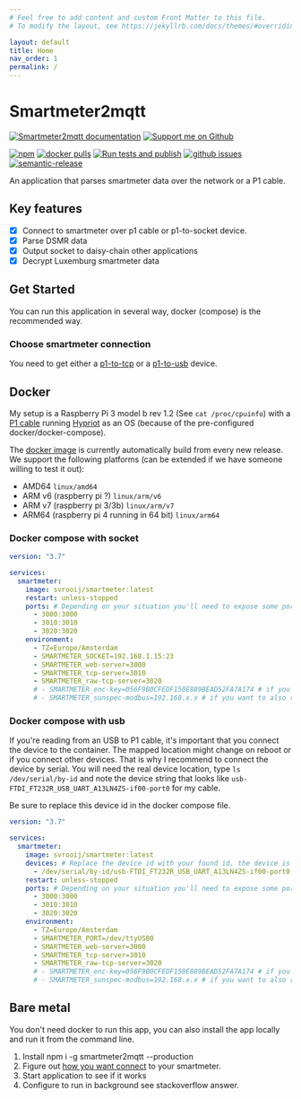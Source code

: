 ```yaml
---
# Feel free to add content and custom Front Matter to this file.
# To modify the layout, see https://jekyllrb.com/docs/themes/#overriding-theme-defaults

layout: default
title: Home
nav_order: 1
permalink: /
---
```


# Smartmeter2mqtt

[![Smartmeter2mqtt documentation][badge_smartmeter-docs]][link_smartmeter-docs]
[![Support me on Github][badge_sponsor]][link_sponsor]

[![npm][badge_npm]][link_npm]
[![docker pulls][badge_docker]][link_docker]
[![Run tests and publish][badge_build]][link_build]
[![github issues][badge_issues]][link_issues]
[![semantic-release](https://img.shields.io/badge/%20%20%F0%9F%93%A6%F0%9F%9A%80-semantic--release-e10079.svg?style=flat-square)](//github.com/semantic-release/semantic-release)

An application that parses smartmeter data over the network or a P1 cable.

## Key features

- [x] Connect to smartmeter over p1 cable or p1-to-socket device.
- [x] Parse DSMR data
- [x] Output socket to daisy-chain other applications
- [x] Decrypt Luxemburg smartmeter data

## Get Started

You can run this application in several way, docker (compose) is the recommended way.

### Choose smartmeter connection

You need to get either a [p1-to-tcp](connect.html#2-p1-to-usb) or a [p1-to-usb](connect.html#2-p1-to-usb) device.

## Docker

My setup is a Raspberry Pi 3 model b rev 1.2 (See `cat /proc/cpuinfo`) with a [P1 cable](connect.html#2-p1-to-usb) running [Hypriot](https://blog.hypriot.com/downloads/) as an OS (because of the pre-configured docker/docker-compose).

The [docker image](https://hub.docker.com/r/svrooij/smartmeter) is currently automatically build from every new release. We support the following platforms (can be extended if we have someone willing to test it out):

- AMD64 `linux/amd64`
- ARM v6 (raspberry pi ?) `linux/arm/v6`
- ARM v7 (raspberry pi 3/3b) `linux/arm/v7`
- ARM64 (raspberry pi 4 running in 64 bit) `linux/arm64`

### Docker compose with socket

```yml
version: "3.7"

services:
  smartmeter:
    image: svrooij/smartmeter:latest
    restart: unless-stopped
    ports: # Depending on your situation you'll need to expose some ports
      - 3000:3000
      - 3010:3010
      - 3020:3020
    environment:
      - TZ=Europe/Amsterdam
      - SMARTMETER_SOCKET=192.168.1.15:23
      - SMARTMETER_web-server=3000
      - SMARTMETER_tcp-server=3010
      - SMARTMETER_raw-tcp-server=3020
      # - SMARTMETER_enc-key=056F9B0CFEDF150E889BEAD52FA7A174 # if you need to decrypt the messages
      # - SMARTMETER_sunspec-modbus=192.168.x.x # if you want to also read your solar inverter.
```

### Docker compose with usb

If you're reading from an USB to P1 cable, it's important that you connect the device to the container. The mapped location might change on reboot or if you connect other devices. That is why I recommend to connect the device by serial. You will need the real device location, type `ls /dev/serial/by-id` and note the device string that looks like `usb-FTDI_FT232R_USB_UART_A13LN4ZS-if00-port0` for my cable.

Be sure to replace this device id in the docker compose file.

```yml
version: "3.7"

services:
  smartmeter:
    image: svrooij/smartmeter:latest
    devices: # Replace the device id with your found id, the device is mapped as /dev/ttyUSB0 inside the container.
      - /dev/serial/by-id/usb-FTDI_FT232R_USB_UART_A13LN4ZS-if00-port0:/dev/ttyUSB0
    restart: unless-stopped
    ports: # Depending on your situation you'll need to expose some ports
      - 3000:3000
      - 3010:3010
      - 3020:3020
    environment:
      - TZ=Europe/Amsterdam
      - SMARTMETER_PORT=/dev/ttyUSB0
      - SMARTMETER_web-server=3000
      - SMARTMETER_tcp-server=3010
      - SMARTMETER_raw-tcp-server=3020
      # - SMARTMETER_enc-key=056F9B0CFEDF150E889BEAD52FA7A174 # if you need to decrypt the messages
      # - SMARTMETER_sunspec-modbus=192.168.x.x # if you want to also read your solar inverter.
```

## Bare metal

You don't need docker to run this app, you can also install the app locally and run it from the command line.

1. Install npm i -g smartmeter2mqtt --production
2. Figure out [how you want connect](/connect.html) to your smartmeter.
3. Start application to see if it works
4. Configure to run in background see stackoverflow answer.

[badge_build]: https://github.com/svrooij/smartmeter2mqtt/workflows/Run%20tests%20and%20publish/badge.svg
[badge_docker]: https://img.shields.io/docker/pulls/svrooij/smartmeter?style=flat-square
[badge_issues]: https://img.shields.io/github/issues/svrooij/smartmeter2mqtt?style=flat-square
[badge_npm]: https://img.shields.io/npm/v/smartmeter2mqtt?style=flat-square
[badge_smartmeter-docs]: https://img.shields.io/badge/smartmeter-mqtt-blue?style=flat-square
[badge_sponsor]: https://img.shields.io/badge/Sponsor-on%20Github-red?style=flat-square

[link_build]: https://github.com/svrooij/smartmeter2mqtt/actions
[link_docker]: https://hub.docker.com/r/svrooij/smartmeter
[link_issues]: https://github.com/svrooij/smartmeter2mqtt/issues
[link_npm]: https://www.npmjs.com/package/smartmeter2mqtt
[link_smartmeter-docs]: https://svrooij.io/smartmeter2mqtt
[link_sponsor]: https://github.com/sponsors/svrooij
